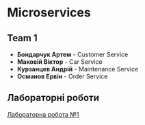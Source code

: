 # Microservices

## Team 1
- **Бондарчук Артем** - Customer Service
- **Маковій Віктор** - Car Service
- **Курзанцев Андрій** - Maintenance Service
- **Османов Ервін** - Order Service

## Лабораторні роботи
[Лабораторна робота №1](https://github.com/artemkaxdxd/microservices/tree/lab-1)
